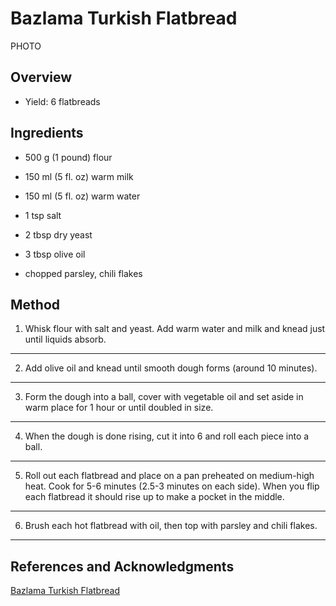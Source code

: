 # Bazlama Turkish Flatbread

PHOTO

## Overview

- Yield: 6 flatbreads

## Ingredients

- 500 g (1 pound) flour

- 150 ml (5 fl. oz) warm milk

- 150 ml (5 fl. oz) warm water

- 1 tsp salt

- 2 tbsp dry yeast

- 3 tbsp olive oil

- chopped parsley, chili flakes

## Method

1. Whisk flour with salt and yeast. Add warm water and milk and knead just until liquids absorb.
---

2. Add olive oil and knead until smooth dough forms (around 10 minutes).
---

3. Form the dough into a ball, cover with vegetable oil and set aside in warm place for 1 hour or until doubled in size.
---

4. When the dough is done rising, cut it into 6 and roll each piece into a ball.
---

5. Roll out each flatbread and place on a pan preheated on medium-high heat. Cook for 5-6 minutes (2.5-3 minutes on each side). When you flip each flatbread it should rise up to make a pocket in the middle.
---

6. Brush each hot flatbread with oil, then top with parsley and chili flakes.
---

## References and Acknowledgments

[Bazlama Turkish Flatbread](https://old.reddit.com/r/GifRecipes/comments/g2dsym/bazlama_turkish_flatbread/fnktcgq/)
